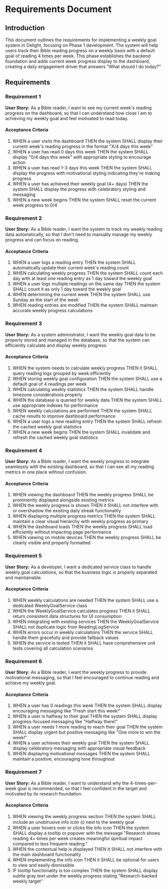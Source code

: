 # Requirements Document

## Introduction

This document outlines the requirements for implementing a weekly goal system in Delight, focusing on Phase 1 development. The system will help users track their Bible reading progress on a weekly basis with a default goal of reading 4 times per week. This phase establishes the backend foundation and adds current week progress display to the dashboard, creating a daily engagement driver that answers "What should I do today?"

## Requirements

### Requirement 1

**User Story:** As a Bible reader, I want to see my current week's reading progress on the dashboard, so that I can understand how close I am to achieving my weekly goal and feel motivated to read today.

#### Acceptance Criteria

1. WHEN a user visits the dashboard THEN the system SHALL display their current week's reading progress in the format "X/4 days this week"
2. WHEN a user has read 0 days this week THEN the system SHALL display "0/4 days this week" with appropriate styling to encourage action
3. WHEN a user has read 1-3 days this week THEN the system SHALL display the progress with motivational styling indicating they're making progress
4. WHEN a user has achieved their weekly goal (4+ days) THEN the system SHALL display the progress with celebratory styling and messaging
5. WHEN a new week begins THEN the system SHALL reset the current week progress to 0/4

### Requirement 2

**User Story:** As a Bible reader, I want the system to track my weekly reading data automatically, so that I don't need to manually manage my weekly progress and can focus on reading.

#### Acceptance Criteria

1. WHEN a user logs a reading entry THEN the system SHALL automatically update their current week's reading count
2. WHEN calculating weekly progress THEN the system SHALL count each day with at least one reading entry as 1 day toward the weekly goal
3. WHEN a user logs multiple readings on the same day THEN the system SHALL count it as only 1 day toward the weekly goal
4. WHEN determining the current week THEN the system SHALL use Sunday as the start of the week
5. WHEN reading entries are modified THEN the system SHALL maintain accurate weekly progress calculations

### Requirement 3

**User Story:** As a system administrator, I want the weekly goal data to be properly stored and managed in the database, so that the system can efficiently calculate and display weekly progress.

#### Acceptance Criteria

1. WHEN the system needs to calculate weekly progress THEN it SHALL query reading logs grouped by week efficiently
2. WHEN storing weekly goal configuration THEN the system SHALL use a default goal of 4 readings per week
3. WHEN calculating weekly statistics THEN the system SHALL handle timezone considerations properly
4. WHEN the database is queried for weekly data THEN the system SHALL use appropriate indexes for performance
5. WHEN weekly calculations are performed THEN the system SHALL cache results to improve dashboard performance
6. WHEN a user logs a new reading entry THEN the system SHALL refresh the cached weekly goal statistics
7. WHEN a new week begins THEN the system SHALL invalidate and refresh the cached weekly goal statistics

### Requirement 4

**User Story:** As a Bible reader, I want the weekly progress to integrate seamlessly with the existing dashboard, so that I can see all my reading metrics in one place without confusion.

#### Acceptance Criteria

1. WHEN viewing the dashboard THEN the weekly progress SHALL be prominently displayed alongside existing metrics
2. WHEN the weekly progress is shown THEN it SHALL not interfere with or overshadow the existing daily streak functionality
3. WHEN displaying multiple progress metrics THEN the system SHALL maintain a clear visual hierarchy with weekly progress as primary
4. WHEN the dashboard loads THEN the weekly progress SHALL load efficiently without impacting page performance
5. WHEN viewing on mobile devices THEN the weekly progress SHALL be clearly visible and properly formatted

### Requirement 5

**User Story:** As a developer, I want a dedicated service class to handle weekly goal calculations, so that the business logic is properly separated and maintainable.

#### Acceptance Criteria

1. WHEN weekly calculations are needed THEN the system SHALL use a dedicated WeeklyGoalService class
2. WHEN the WeeklyGoalService calculates progress THEN it SHALL return consistent data structures for UI consumption
3. WHEN integrating with existing services THEN the WeeklyGoalService SHALL not duplicate logic from ReadingLogService
4. WHEN errors occur in weekly calculations THEN the service SHALL handle them gracefully and provide fallback values
5. WHEN the service is tested THEN it SHALL have comprehensive unit tests covering all calculation scenarios

### Requirement 6

**User Story:** As a Bible reader, I want the weekly progress to provide motivational messaging, so that I feel encouraged to continue reading and achieve my weekly goal.

#### Acceptance Criteria

1. WHEN a user has 0 readings this week THEN the system SHALL display encouraging messaging like "Fresh start this week!"
2. WHEN a user is halfway to their goal THEN the system SHALL display progress-focused messaging like "Halfway there!"
3. WHEN a user needs 1 more reading to reach their goal THEN the system SHALL display urgent but positive messaging like "One more to win the week!"
4. WHEN a user achieves their weekly goal THEN the system SHALL display celebratory messaging with appropriate visual feedback
5. WHEN displaying motivational messages THEN the system SHALL maintain a positive, encouraging tone throughout

### Requirement 7

**User Story:** As a Bible reader, I want to understand why the 4-times-per-week goal is recommended, so that I feel confident in the target and motivated by its research foundation.

#### Acceptance Criteria

1. WHEN viewing the weekly progress section THEN the system SHALL include an unobtrusive info icon (ℹ️) next to the weekly goal
2. WHEN a user hovers over or clicks the info icon THEN the system SHALL display a tooltip or popover with the message "Research shows reading 4+ times per week creates meaningful spiritual impact compared to less frequent reading."
3. WHEN the contextual help is displayed THEN it SHALL not interfere with the main dashboard functionality
4. WHEN implementing the info icon THEN it SHALL be optional for users to view and easily dismissible
5. IF tooltip functionality is too complex THEN the system SHALL display subtle gray text under the weekly progress stating "Research-backed weekly target"